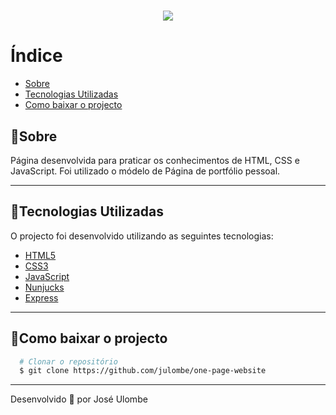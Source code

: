 <h1 align="center">
    <img src="https://ik.imagekit.io/jlzh3neixu/onepage_pvooDi1NYG8A.png">
</h1>

# Índice
  - [Sobre](#sobre)
  - [Tecnologias Utilizadas](#tecnologias-utilizadas)
  - [Como baixar o projecto](#como-baixar-o-projecto)



## 🎯Sobre

Página desenvolvida para praticar os conhecimentos de HTML, CSS e JavaScript. Foi utilizado o módelo de Página de portfólio pessoal.

---

## 🚀Tecnologias Utilizadas

O projecto foi desenvolvido utilizando as seguintes tecnologias:

- [HTML5](https://www.learn-html.org/)
- [CSS3](https://www.w3.org/Style/CSS/Overview.en.html)
- [JavaScript](http://www.ecma-international.org/ecma-262/6.0/)
- [Nunjucks](https://mozilla.github.io/nunjucks/templating.html)
- [Express](https://mozilla.github.io/nunjucks/templating.html)


---
  
 ## 📁Como baixar o projecto
  ```bash
    # Clonar o repositório
    $ git clone https://github.com/julombe/one-page-website

  ```
  ---
  Desenvolvido 💜 por José Ulombe